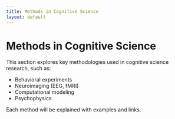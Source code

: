 ```yaml
---
title: Methods in Cognitive Science
layout: default
---
```


# Methods in Cognitive Science

This section explores key methodologies used in cognitive science research, such as:

- Behavioral experiments
- Neuroimaging (EEG, fMRI)
- Computational modeling
- Psychophysics

Each method will be explained with examples and links.
